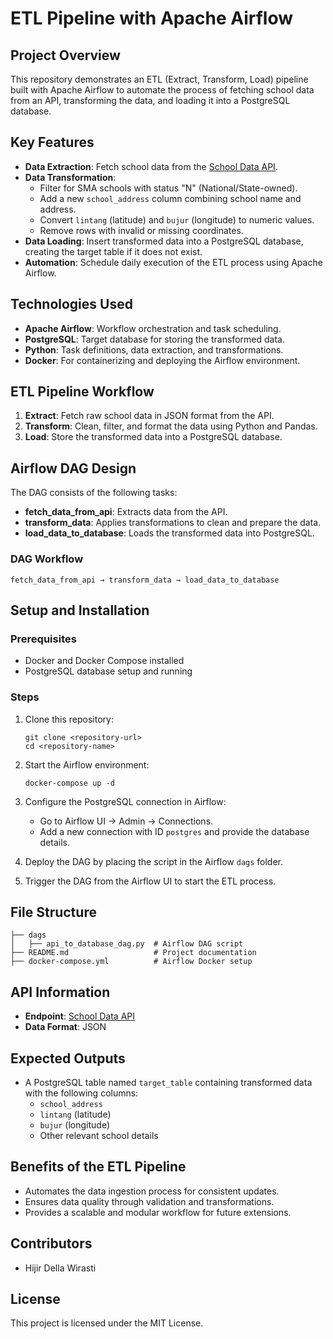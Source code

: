 # ETL Pipeline with Apache Airflow

## **Project Overview**
This repository demonstrates an ETL (Extract, Transform, Load) pipeline built with Apache Airflow to automate the process of fetching school data from an API, transforming the data, and loading it into a PostgreSQL database. 

## **Key Features**
- **Data Extraction**: Fetch school data from the [School Data API](https://api-sekolah-indonesia.vercel.app/sekolah?page=1&perPage=5000).
- **Data Transformation**:
  - Filter for SMA schools with status "N" (National/State-owned).
  - Add a new `school_address` column combining school name and address.
  - Convert `lintang` (latitude) and `bujur` (longitude) to numeric values.
  - Remove rows with invalid or missing coordinates.
- **Data Loading**: Insert transformed data into a PostgreSQL database, creating the target table if it does not exist.
- **Automation**: Schedule daily execution of the ETL process using Apache Airflow.

## **Technologies Used**
- **Apache Airflow**: Workflow orchestration and task scheduling.
- **PostgreSQL**: Target database for storing the transformed data.
- **Python**: Task definitions, data extraction, and transformations.
- **Docker**: For containerizing and deploying the Airflow environment.

## **ETL Pipeline Workflow**
1. **Extract**: Fetch raw school data in JSON format from the API.
2. **Transform**: Clean, filter, and format the data using Python and Pandas.
3. **Load**: Store the transformed data into a PostgreSQL database.

## **Airflow DAG Design**
The DAG consists of the following tasks:
- **fetch_data_from_api**: Extracts data from the API.
- **transform_data**: Applies transformations to clean and prepare the data.
- **load_data_to_database**: Loads the transformed data into PostgreSQL.

### **DAG Workflow**
```
fetch_data_from_api → transform_data → load_data_to_database
```

## **Setup and Installation**

### Prerequisites
- Docker and Docker Compose installed
- PostgreSQL database setup and running

### Steps
1. Clone this repository:
   ```
   git clone <repository-url>
   cd <repository-name>
   ```

2. Start the Airflow environment:
   ```
   docker-compose up -d
   ```

3. Configure the PostgreSQL connection in Airflow:
   - Go to Airflow UI → Admin → Connections.
   - Add a new connection with ID `postgres` and provide the database details.

4. Deploy the DAG by placing the script in the Airflow `dags` folder.

5. Trigger the DAG from the Airflow UI to start the ETL process.

## **File Structure**
```
├── dags
│   ├── api_to_database_dag.py  # Airflow DAG script
├── README.md                   # Project documentation
├── docker-compose.yml          # Airflow Docker setup
```

## **API Information**
- **Endpoint**: [School Data API](https://api-sekolah-indonesia.vercel.app/sekolah)
- **Data Format**: JSON

## **Expected Outputs**
- A PostgreSQL table named `target_table` containing transformed data with the following columns:
  - `school_address`
  - `lintang` (latitude)
  - `bujur` (longitude)
  - Other relevant school details

## **Benefits of the ETL Pipeline**
- Automates the data ingestion process for consistent updates.
- Ensures data quality through validation and transformations.
- Provides a scalable and modular workflow for future extensions.

## **Contributors**
- Hijir Della Wirasti

## **License**
This project is licensed under the MIT License.
